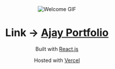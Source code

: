 <div align="center">
  <img alt="Welcome GIF" src="https://user-images.githubusercontent.com/45832621/132932084-eb809240-c9b6-44f4-a4f4-1034d9893d4a.gif" />
</div>

<h1 align="center">
  Link → <a href="https://ajayjaiswal.netlify.app/" target="_blank">Ajay Portfolio</a>
</h1>

<p align="center">
Built with <a href="https://reactjs.org/" target="_blank">React.js</a>

<p align="center">
   Hosted with <a href="https://vercel.com/" target="_blank">Vercel</a>
</p>

